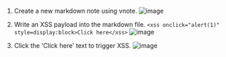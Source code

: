 1. Create a new markdown note using vnote.
   ![image](https://github.com/victorootnice/victorootnice.github.io/assets/147939577/339b1449-e0ff-4609-b341-466f7b16fead)

2. Write an XSS payload into the markdown file.
  ```<xss onclick="alert(1)" style=display:block>Click here</xss>```
  ![image](https://github.com/victorootnice/victorootnice.github.io/assets/147939577/bb4724e7-64bd-49e7-b218-fa1aedb2e7c5)

3. Click the 'Click here' text to trigger XSS.
  ![image](https://github.com/victorootnice/victorootnice.github.io/assets/147939577/7be8bf84-a1e2-4461-9027-4d9481430364)
